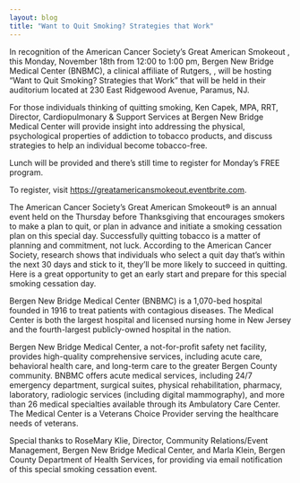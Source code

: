 ```yaml
---
layout: blog
title: "Want to Quit Smoking? Strategies that Work"
---
```



In recognition of the American Cancer Society’s Great American Smokeout , this Monday, November 18th from 12:00 to 1:00 pm, Bergen New Bridge Medical Center (BNBMC), a clinical affiliate of Rutgers, , will be hosting “Want to Quit Smoking?  Strategies that Work” that will be held in their auditorium located at 230 East Ridgewood Avenue, Paramus, NJ.

 

For those individuals thinking of quitting smoking, Ken Capek, MPA, RRT, Director, Cardiopulmonary & Support Services at Bergen New Bridge Medical Center will provide insight into addressing the physical, psychological properties of addiction to tobacco products, and discuss strategies to help an individual become tobacco-free.

 

Lunch will be provided and there’s still time to register for Monday’s FREE program.

 

To register, visit https://greatamericansmokeout.eventbrite.com.

 

The American Cancer Society’s Great American Smokeout® is an annual event held on the Thursday before Thanksgiving that encourages smokers to make a plan to quit, or plan in advance and initiate a smoking cessation plan on this special day.  Successfully quitting tobacco is a matter of planning and commitment, not luck.  According to the American Cancer Society, research shows that individuals who select a quit day that’s within the next 30 days and stick to it, they’ll be more likely to succeed in quitting.  Here is a great opportunity to get an early start and prepare for this special smoking cessation day.                                                                                            



Bergen New Bridge Medical Center (BNBMC) is a 1,070-bed hospital founded in 1916 to treat patients with contagious diseases.  The Medical Center is both the largest hospital and licensed nursing home in New Jersey and the fourth-largest publicly-owned hospital in the nation.


Bergen New Bridge Medical Center, a not-for-profit safety net facility, provides high-quality comprehensive services, including acute care, behavioral health care, and long-term care to the greater Bergen County community.  BNBMC offers acute medical services, including 24/7 emergency department, surgical suites, physical rehabilitation, pharmacy, laboratory, radiologic services (including digital mammography), and more than 26 medical specialties available through its Ambulatory Care Center.  The Medical Center is a Veterans Choice Provider serving the healthcare needs of veterans.

 

Special thanks to RoseMary Klie, Director, Community Relations/Event Management, Bergen New Bridge Medical Center, and Marla Klein, Bergen County Department of Health Services, for providing via email notification of this special smoking cessation event.
